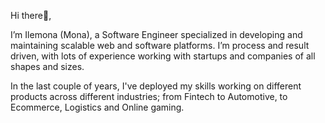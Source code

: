 Hi there👋,

I’m Ilemona (Mona), a Software Engineer specialized in developing and maintaining scalable web and software platforms. I’m process and result driven, with lots of experience working with startups and companies of all shapes and sizes. 

In the last couple of years, I've deployed my skills working on different products across different industries; from Fintech to Automotive, to Ecommerce, Logistics and Online gaming. 
